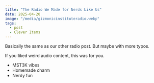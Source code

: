 ```yaml
---
title: "The Radio We Made for Nerds Like Us"
date: 2025-04-20
image: "/media/gizmonicinstituteradio.webp"
tags:
  - post
  - Clever Items
---
```


Basically the same as our other radio post. But maybe with more typos.

If you liked weird audio content, this was for you.

- MST3K vibes
- Homemade charm
- Nerdy fun
